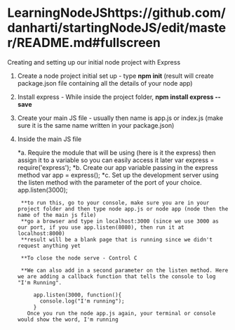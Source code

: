 # LearningNodeJShttps://github.com/danharti/startingNodeJS/edit/master/README.md#fullscreen

Creating and setting up our initial node project with Express

1. Create a node project initial set up - type **npm init** (result will create package.json file containing all the details of your node app)
2. Install express - While inside the project folder, **npm install express --save**
3. Create your main JS file - usually then name is app.js or index.js (make sure it is the same name written in your package.json)
4. Inside the main JS file
	
	*a. Require the module that will be using (here is it the express) then assign it to a variable so you can easily access it later
		var express = require('express');
	*b. Create our app variable passing in the express method
		var app = express();
	*c. Set up the development server using the listen method with the parameter of the port of your choice.
		app.listen(3000);

		**to run this, go to your console, make sure you are in your project folder and then type node app.js or node app (node then the name of the main js file)
		**go a browser and type in localhost:3000 (since we use 3000 as our port, if you use app.listen(8080), then run it at localhost:8000)
		**result will be a blank page that is running since we didn't request anything yet

		**To close the node serve - Control C

		**We can also add in a second parameter on the listen method. Here we are adding a callback function that tells the console to log "I'm Running".
		
			app.listen(3000, function(){
		  	  console.log("I'm running");
			}
		  Once you run the node app.js again, your terminal or console would show the word, I'm running

		
